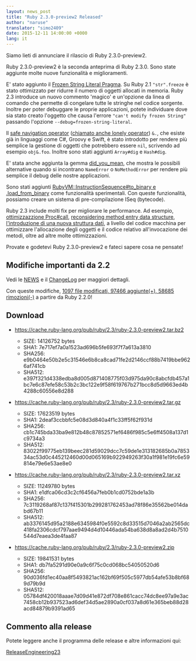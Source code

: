 ```yaml
---
layout: news_post
title: "Ruby 2.3.0-preview2 Released"
author: "naruse"
translator: "simo2409"
date: 2015-12-11 14:00:00 +0000
lang: it
---
```


Siamo lieti di annunciare il rilascio di Ruby 2.3.0-preview2.

Ruby 2.3.0-preview2 è la seconda anteprima di Ruby 2.3.0.
Sono state aggiunte molte nuove funzionalità e miglioramenti.

E' stato aggiunto il [Frozen String Literal Pragma](https://bugs.ruby-lang.org/issues/11473).
Su Ruby 2.1 `"str".freeze` è
stato ottimizzato per ridurre il numero di oggetti allocati in memoria. Ruby 2.3
introduce un nuovo commento 'magico' e un'opzione da linea di comando che
permette di congelare tutte le stringhe nel codice sorgente.
Inoltre per poter debuggare le proprie applicazioni, potete individuare dove sia
stato creato l'oggetto che causa l'errore `"can't modify frozen String"` passando
l'opzione `--debug=frozen-string-literal`.

Il [safe navigation operator](https://bugs.ruby-lang.org/issues/11537)
([chiamato anche lonely operator](https://instagram.com/p/-M9l6mRPLR/)) `&.`,
che esiste già in linguaggi come C#, Groovy e Swift, è stato introdotto per
rendere più semplice la gestione di oggetti che potrebbero essere `nil`,
scrivendo ad esempio `obj&.foo`. Inoltre sono stati aggiunti `Array#dig` e
`Hash#dig`.

E' stata anche aggiunta la gemma
[did_you_mean](https://bugs.ruby-lang.org/issues/11252), che mostra le possibili
alternative quando si incontrano `NameError` o `NoMethodError` per rendere più
semplice il debug delle nostre applicazioni.

Sono stati aggiunti [RubyVM::InstructionSequence#to_binary e .load_from_binary](https://bugs.ruby-lang.org/issues/11788)
come funzionalità sperimentali.
Con queste funzionalità, possiamo creare un sistema di pre-compilazione ISeq (bytecode).

Ruby 2.3 include molti fix per migliorare le performance.
Ad esempio,
[ottimizzazzione Proc#call](https://bugs.ruby-lang.org/issues/11569),
[reconsidering method entry data structure](https://bugs.ruby-lang.org/issues/11278),
[l'introduzione di una nuova struttura dati](https://bugs.ruby-lang.org/issues/11420),
a livello del codice macchina per ottimizzare l'allocazione degli oggetti e il codice relativo all'invocazione dei metodi, oltre ad altre molte ottimizzazioni.

Provate e godetevi Ruby 2.3.0-preview2 e fateci sapere cosa ne pensate!

## Modifiche importanti da 2.2

Vedi le [NEWS](https://github.com/ruby/ruby/blob/v2_3_0_preview2/NEWS)
e il [ChangeLog](https://github.com/ruby/ruby/blob/v2_3_0_preview2/ChangeLog)
per maggiori dettagli.

Con queste modifiche, [1097 file modificati, 97466 aggiunte(+), 58685 rimozioni(-)](https://github.com/ruby/ruby/compare/v2_2_0...v2_3_0_preview2) a partire da Ruby 2.2.0!

## Download

* <https://cache.ruby-lang.org/pub/ruby/2.3/ruby-2.3.0-preview2.tar.bz2>

  * SIZE:   14126752 bytes
  * SHA1:   7e717ef7a0a1523ad696b5fe693f7f7a613a3810
  * SHA256: e9b0464e50b2e5c31546e6b8ca8cad71fe2d2146ccf88b7419bbe9626af741cb
  * SHA512: e397f321d4338edba8d005d871408775f03d975da90c8abcfdb457a1bc7e6c87efe58c53b2c3bc122e9f58f619767b271bcc8d5d9663ed4b4288c60556e8d288

* <https://cache.ruby-lang.org/pub/ruby/2.3/ruby-2.3.0-preview2.tar.gz>

  * SIZE:   17623519 bytes
  * SHA1:   2deaf3ccbbfc5e08d3d840a4f1c33ff5f62f931d
  * SHA256: cb1c745bda33ba9e812b48c87852571ef6486f985c5e6ff4508a137d1c9734a3
  * SHA512: 83022f99775eb139beec281d59029dcc7c59de1e313182685b0a785334ac53d0c445212460d00d065169b922949263f30a1f981e19fc6e59814e79e6e53ae8e0

* <https://cache.ruby-lang.org/pub/ruby/2.3/ruby-2.3.0-preview2.tar.xz>

  * SIZE:   11249780 bytes
  * SHA1:   e1dfca06cd3c2cf6456a7feb0b1cd0752bde1a3b
  * SHA256: 7c3119268af87c137f415301b299281762453ad78f86e35562be014dabd67b11
  * SHA512: ab3376145d95a2188e6345984f0e5592c8d33515d7046a2ab2565dc418fa2306cdcf797aae9494d4d10446ada54ba638d8a8ad2d4b7510544d7eaea3de4faa87

* <https://cache.ruby-lang.org/pub/ruby/2.3/ruby-2.3.0-preview2.zip>

  * SIZE:   19841531 bytes
  * SHA1:   db7fa5291d90e0a9c6f75c0cd068bc54050520d6
  * SHA256: 90d036fd1ec40aa8f5493821ac162bf69f505c5977db54afe53b8bf689d79b9d
  * SHA512: 05784df420018aaae7d09d41e872df708e861cacc74dc8ee97a9e3ac7458cb12b937523ad6def34d5ae2890a0cf037a8d61e365beb88d28acd84879b9391ad65

## Commento alla release

Potete leggere anche il programma delle release e altre informazioni qui:

[ReleaseEngineering23](https://bugs.ruby-lang.org/projects/ruby-trunk/wiki/ReleaseEngineering23)
